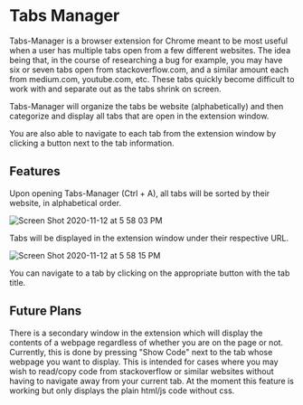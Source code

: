 # Tabs Manager

Tabs-Manager is a browser extension for Chrome meant to be most useful when a user has multiple tabs open from a few different websites. The idea being that, in the course of researching a bug for example, you may have six or seven tabs open from stackoverflow.com, and a similar amount each from medium.com, youtube.com, etc. These tabs quickly become difficult to work with and separate out as the tabs shrink on screen. 

Tabs-Manager will organize the tabs be website (alphabetically) and then categorize and display all tabs that are open in the extension window.

You are also able to navigate to each tab from the extension window by clicking a button next to the tab information.

## Features 

Upon opening Tabs-Manager (Ctrl + A), all tabs will be sorted by their website, in alphabetical order.

![Screen Shot 2020-11-12 at 5 58 03 PM](https://user-images.githubusercontent.com/47264521/99006633-c7fec880-2510-11eb-8584-87d41054a7e2.png)

Tabs will be displayed in the extension window under their respective URL.

![Screen Shot 2020-11-12 at 5 58 15 PM](https://user-images.githubusercontent.com/47264521/99006667-d1883080-2510-11eb-8a85-31d2dbd7b40a.png)

You can navigate to a tab by clicking on the appropriate button with the tab title.


## Future Plans

There is a secondary window in the extension which will display the contents of a webpage regardless of whether you are on the page or not. Currently, this is done by pressing "Show Code" next to the tab whose webpage you want to display. This is intended for cases where you may wish to read/copy code from stackoverflow or similar websites without having to navigate away from your current tab. At the moment this feature is working but only displays the plain html/js code without css. 
